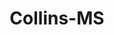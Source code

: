 ---
title: Collins-MS
slug: collins-ms
f_state:
- cms/state/mississippi.md
f_locations:
- cms/payday-loan/cash-inc-7724.md
- cms/payday-loan/cash-inc-7732.md
- cms/payday-loan/check-cashers-and-more-10672.md
- cms/payday-loan/check-cashers-and-more-10673.md
- cms/payday-loan/collins-cash-15144.md
- cms/payday-loan/collins-cash-15145.md
- cms/payday-loan/minute-money-inc-20906.md
- cms/payday-loan/quick-cash-inc-25055.md
- cms/payday-loan/sav-a-minute-26221.md
- cms/payday-loan/sav-a-minute-26223.md
- cms/payday-loan/zippy-cash-28982.md
updated-on: '2024-05-30T13:41:28.615Z'
created-on: '2024-05-30T13:41:28.615Z'
published-on: '2024-05-30T13:54:32.469Z'
f_city: Collins
layout: '[city].html'
tags: city
---